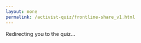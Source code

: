 ```yaml
---
layout: none
permalink: /activist-quiz/frontline-share_v1.html
---
```


<!DOCTYPE html>
<html lang="en">
<head>
  <meta charset="UTF-8" />
  <meta http-equiv="Content-Type" content="text/html; charset=UTF-8" />
  <title>Frontline Activist Result</title>

  <meta property="og:title" content="I'm a Frontline Activist! ✊" />
  <meta property="og:description" content="I just took the Activist Quiz. Find your role in the movement!" />
  <meta property="og:image" content="https://upliftservicenetwork.github.io/activist-quiz/images/frontline_result.png" />
  <meta property="og:url" content="https://upliftservicenetwork.github.io/activist-quiz/frontline-share_v1.html" />
  <meta property="og:type" content="website" />
  <meta property="og:image:width" content="1200" />
  <meta property="og:image:height" content="630" />
</head>
<body>
  <p>Redirecting you to the quiz…</p>
  <img src="https://upliftservicenetwork.github.io/activist-quiz/images/frontline_result.png" alt="Frontline" style="display:none;" />
  <script>
    setTimeout(() => {
      window.location.href = "https://upliftservicenetwork.github.io/activist-quiz/index.html";
    }, 5000);
  </script>
</body>
</html>
